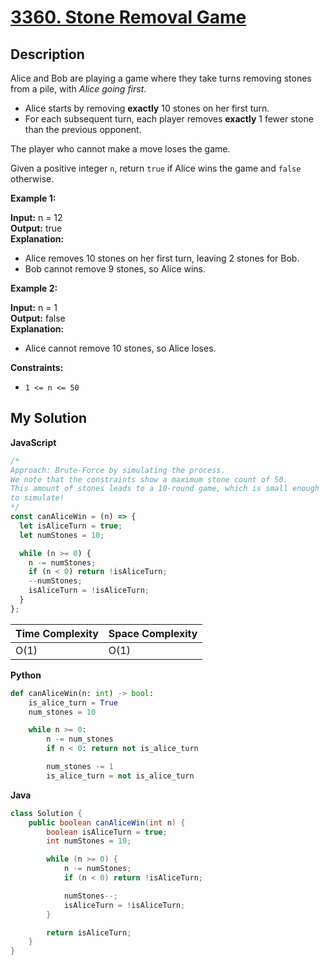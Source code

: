 # [3360. Stone Removal Game](https://leetcode.com/problems/stone-removal-game)

## Description

Alice and Bob are playing a game where they take turns removing stones from a pile, with _Alice going first_.

- Alice starts by removing **exactly** 10 stones on her first turn.
- For each subsequent turn, each player removes **exactly** 1 fewer stone than the previous opponent.

The player who cannot make a move loses the game.

Given a positive integer `n`, return `true` if Alice wins the game and `false` otherwise.

**Example 1:**

**Input:** n = 12  
**Output:** true  
**Explanation:**

- Alice removes 10 stones on her first turn, leaving 2 stones for Bob.
- Bob cannot remove 9 stones, so Alice wins.

**Example 2:**

**Input:** n = 1  
**Output:** false  
**Explanation:**

- Alice cannot remove 10 stones, so Alice loses.

**Constraints:**

- `1 <= n <= 50`

## My Solution

**JavaScript**

```js
/*
Approach: Brute-Force by simulating the process.
We note that the constraints show a maximum stone count of 50.
This amount of stones leads to a 10-round game, which is small enough
to simulate!
*/
const canAliceWin = (n) => {
  let isAliceTurn = true;
  let numStones = 10;

  while (n >= 0) {
    n -= numStones;
    if (n < 0) return !isAliceTurn;
    --numStones;
    isAliceTurn = !isAliceTurn;
  }
};
```

| Time Complexity | Space Complexity |
| --------------- | ---------------- |
| O(1)            | O(1)             |

**Python**

```python
def canAliceWin(n: int) -> bool:
    is_alice_turn = True
    num_stones = 10

    while n >= 0:
        n -= num_stones
        if n < 0: return not is_alice_turn

        num_stones -= 1
        is_alice_turn = not is_alice_turn
```

**Java**

```java
class Solution {
    public boolean canAliceWin(int n) {
        boolean isAliceTurn = true;
        int numStones = 10;

        while (n >= 0) {
            n -= numStones;
            if (n < 0) return !isAliceTurn;

            numStones--;
            isAliceTurn = !isAliceTurn;
        }

        return isAliceTurn;
    }
}
```
